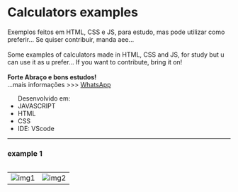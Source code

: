 # Calculators examples
<p>
  Exemplos feitos em HTML, CSS e JS, para estudo, mas pode utilizar como preferir... Se quiser contribuir, manda aee...  
  </br></br>Some examples of calculators made in HTML, CSS and JS, for study but u can use it as u prefer... If you want to contribute, bring it on!
  </br></br><strong>Forte Abraço e bons estudos!</strong>
  </br> ...mais informações >>> <a href="https://api.whatsapp.com/send?phone=5511979714423">WhatsApp</a>  
</p>                                             
 
<table>
  <ul>
      Desenvolvido em:
      <li>JAVASCRIPT
      <li>HTML 
      <li>CSS
      <li>IDE: VScode
  </ul>
  
  <hr>
  
 ### example 1       
 <table>
  <tr>
    <td>
      <img src="exe_1/result/img1.png"  title="img1">
    </td>
    <td>
         <img src="exe_1/result/img2.png"  title="img2">
    </td>
  </tr>
</table> 